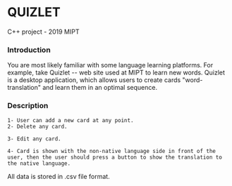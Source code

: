# QUIZLET
C++ project - 2019 MIPT

###  Introduction

You are most likely familiar with some language learning platforms. For example, take Quizlet -- web site used at MIPT to learn new words. Quizlet is a desktop application, which allows users to create cards "word-translation" and learn them in an optimal sequence.

### Description
```
1- User can add a new card at any point.
2- Delete any card.

3- Edit any card.

4- Card is shown with the non-native language side in front of the user, then the user should press a button to show the translation to the native language.
```
All data is stored in .csv file format.
